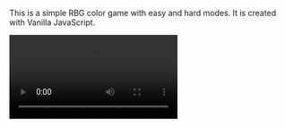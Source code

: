 This is a simple RBG color game with easy and hard modes. It is created with Vanilla JavaScript.

![Getting Started](/rgb.mp4)